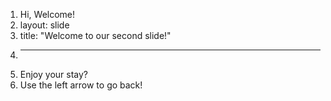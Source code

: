 1. Hi, Welcome!
2. layout: slide
3. title: "Welcome to our second slide!"
4. ---
5. Enjoy your stay?
6. Use the left arrow to go back!
